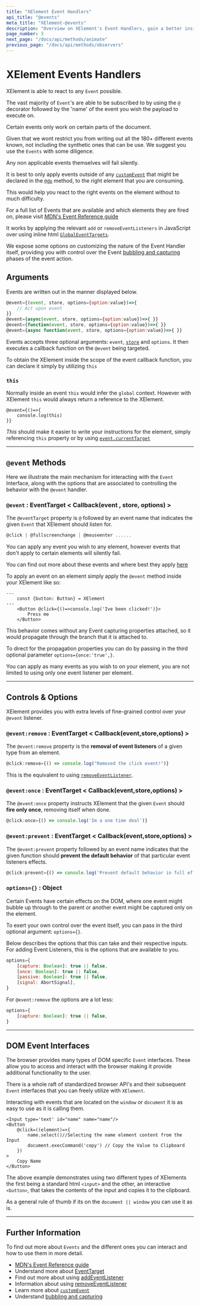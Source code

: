 ```yaml
---
title: "XElement Event Handlers"
api_title: "@events"
meta_title: "XElement-@events"
description: "Overview on XElement's Event Handlers, gain a better insight on how XElement lets you use any* Event behaviors that you wish your XElement to react to" 
page_number: 3
next_page: "/docs/api/methods/animate"
previous_page: "/docs/api/methods/observers"
---
```


# XElement Events Handlers

XElement is able to react to any `Event` possible.

The vast majority of `Event`'s are able to be subscribed to by using the `@` decorator followed by the 'name' of the event you wish the payload to execute on.

Certain events only work on certain parts of the document.

Given that we wont restrict you from writing out all the 180+ different events known, not including the synthetic ones that can be use. We suggest you use the `Events` with some diligence.

Any non applicable events themselves will fail silently.

It is best to only apply events outside of any [`customEvent`](https://developer.mozilla.org/en-US/docs/Web/Events/Creating_and_triggering_events) that might be declared in the [`@do`](/docs/api/methods/do) method, to the right element that you are consuming.

This would help you react to the right events on the element without to much difficulty.

For a full list of Events that are available and which elements they are fired on, please visit [MDN's Event Reference guide](https://developer.mozilla.org/en-US/docs/Web/Events)

It works by applying the relevant `add` or `removeEventListeners` in JavaScript over using inline html [`GlobalEventTargets`](https://developer.mozilla.org/en-US/docs/Web/API/GlobalEventHandlers).

We expose some options on customizing the nature of the Event Handler itself, providing you with control over the Event [bubbling and capturing](https://developer.mozilla.org/en-US/docs/Learn/JavaScript/Building_blocks/Events#event_bubbling_and_capture) phases of the event action.

## Arguments

Events are written out in the manner displayed below.

```js
@event={(event, store, options={option:value})=>{
    // Act upon event
}}
@event={async(event, store, options={option:value})=>{ }}
@event={function(event, store, options={option:value})=>{ }}
@event={async function(event, store, options={option:value})=>{ }}
```

Events accepts three optional arguments: `event`, [`store`](/docs/api/methods/store) and `options`. It then executes a callback function on the `@event` being targeted.

To obtain the XElement inside the scope of the event callback function, you can declare it simply by utilizing `this`

### `this`

Normally inside an event `this` would infer the `global` context. However with XElement `this` would always return a reference to the XElement.

```astro
@event={()=>{
    console.log(this)
}}
```

*This* should make it easier to write your instructions for the element, simply referencing `this` property or by using [`event.currentTarget`](https://developer.mozilla.org/en-US/docs/Web/API/Event/currentTarget)

------

## `@event` Methods

Here we illustrate the main mechanism for interacting with the `Event` Interface, along with the options that are associated to controlling the behavior with the `@event` handler.

### `@event` : EventTarget < Callback(event , store, options) >

The `@eventTarget` property is `@` followed by an event name that indicates the given `Event` that XElement should listen for.

```js
@click | @fullscreenchange | @mouseenter ......
```

You can apply any event you wish to any element, however events that don't apply to certain elements will silently fail.

You can find out more about these events and where best they apply [here](https://developer.mozilla.org/en-US/docs/Web/Events)

To apply an event on an element simply apply the `@event` method inside your XElement like so:

```astro
---
    const {button: Button} = XElement
---
    <Button @click={()=>console.log('Ive been clicked!')}>
        Press me
    </Button>
```

This behavior comes without any Event capturing properties attached, so it would propagate through the branch that it is attached to.

To direct for the propagation properties you can do by passing in the third optional parameter `options={once:'true',}`.

You can apply as many events as you wish to on your element, you are not limited to using only one event listener per element.

------

## Controls & Options

XElement provides you with extra levels of fine-grained control over your `@event` listener.

### `@event:remove` : EventTarget < Callback(event,store,options) >

The `@event:remove` property is the **removal of event listeners** of a given type from an element.

```js
@click:remove={() => console.log("Removed the click event!")}
```

This is the equivalent to using [`removeEventListener`](https://developer.mozilla.org/en-US/docs/Web/API/EventTarget/removeEventListener).

### `@event:once` : EventTarget < Callback(event,store,options) >

The `@event:once` property instructs XElement that the given `Event` should **fire only once**, removing itself when done.

```js
@click:once={() => console.log('Im a one time deal')}
```

### `@event:prevent` : EventTarget < Callback(event,store,options) >

The `@event:prevent` property followed by an event name indicates that the given function should **prevent the default behavior** of that particular event listeners effects.

```js
@click:prevent={() => console.log('Prevent default behavior in full effect')}
```

### `options={}` : Object

Certain Events have certain effects on the DOM, where one event might bubble up through to the parent or another event might be captured only on the element.

To exert your own control over the event itself, you can pass in the third optional argument: `options={}`.

Below describes the options that this can take and their respective inputs. For adding Event Listeners, this is the options that are available to you. 

```js
options={
    [capture: Boolean]: true || false,
    [once: Boolean]: true || false,
    [passive: Boolean]: true || false,
    [signal: AbortSignal],
}
```

For `@event:remove` the options are a lot less:

```js
options={
    [capture: Boolean]: true || false,
}
```

------

## DOM Event Interfaces

The browser provides many types of DOM specific `Event` interfaces. These allow you to access and interact with the browser making it provide additional functionality to the user.

There is a whole raft of standardized browser API's and their subsequent `Event` interfaces that you can freely utilize with `XElement`.

Interacting with events that are located on the `window` or `document` it is as easy to use as it is calling them.

```astro
<Input type='text' id="name" name="name"/>
<Button
    @click=((element)=>{
        name.select()//Selecting the name element content from the Input
        document.execCommand('copy') // Copy the Value to Clipboard
    })    
>
    Copy Name
</Button>
```

The above example demonstrates using two different types of XElements the first being a standard html `<input>` and the other, an interactive `<button>`, that takes the contents of the input and copies it to the clipboard.

As a general rule of thumb if its on the `document || window` you can use it as is.

------

## Further Information

To find out more about `Events` and the different ones you can interact and how to use them in more detail.

- [MDN's Event Reference guide](https://developer.mozilla.org/en-US/docs/Web/Events)
- Understand more about [EventTarget](https://developer.mozilla.org/en-US/docs/Web/API/EventTarget)
- Find out more about using [addEventListener](https://developer.mozilla.org/en-US/docs/Web/API/EventTarget/addEventListener)
- Information about using [removeEventListener](https://developer.mozilla.org/en-US/docs/Web/API/EventTarget/removeEventListener)
- Learn more about [`customEvent`](https://developer.mozilla.org/en-US/docs/Web/Events/Creating_and_triggering_events)
- Understand [bubbling and capturing](https://developer.mozilla.org/en-US/docs/Learn/JavaScript/Building_blocks/Events#event_bubbling_and_capture)